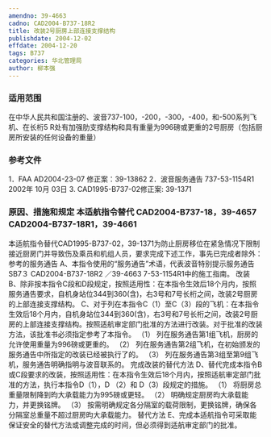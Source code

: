 ```yaml
---
amendno: 39-4663
cadno: CAD2004-B737-18R2
title: 改装2号厨房上部连接支撑结构
publishdate: 2004-12-02
effdate: 2004-12-20
tags: B737
categories: 华北管理局
author: 柳本强
---
```


### 适用范围 
在中华人民共和国注册的、波音737-100，-200，-300，-400，和-500系列飞机、在长桁5 R处有加强肋支撑结构和具有重量为996磅或更重的2号厨房（包括厨房所安装的任何设备的重量）

### 参考文件
1．FAA AD2004-23-07        修正案：39-13862 
2．波音服务通告 
737-53-1154R1  2002年 10月 03日
 3. CAD1995-B737-02修正案: 39-1371 


### 原因、措施和规定 本适航指令替代 CAD2004-B737-18，39-4657    CAD2004-B737-18R1，39-4661 
本适航指令替代CAD1995-B737-02，39-1371为防止厨房移位在紧急情况下限制接近厨房门并导致伤及乘员和机组人员，要求完成下述工作，事先已完成者除外： 参考的服务通告 A、本指令使用的“服务通告”术语，代表波音特别提示服务通告SB7３
       CAD2004-B737-18R2  ／39-4663 
7-53-1154R1中的施工指南。 改装 B、除非按本指令C段和D段规定，按照适用性：在本指令生效后18个月内，按照服务通告要求，自机身站位344到360(含)，右3号和7号长桁之间，改装2号厨房的上部连接支撑结构。 C、对于列在本指令C（1）至C（3）段的飞机：在本指令生效后18个月内，自机身站位344到360(含)，右3号和7号长桁之间，改装2号厨房的上部连接支撑结构。按照适航审定部门批准的方法进行改装。对于批准的改装方法，该批准书必须指定参考了本指令。 
（1）
列在服务通告第1组飞机，厨房的允许使用重量为996磅或更重的。
（2）
列在服务通告第2组飞机，在初始颁发的服务通告中所指定的改装已经被执行了的。 
（3）
列在服务通告第3组至第9组飞机，服务通告明确指明与波音联系的。 完成改装的替代方法 D、替代完成本指令B或C段要求的改装，按照适用性：在本指令生效后18个月内，按照适航审定部门批准的方法，执行本指令D（1），D
（2）和
D（3）段规定的措施。 
（1）
将厨房总重量限制降到昀大承载能力为995磅或更轻。 
（2）
明确规定厨房昀大承载能力，并更换铭牌。 
（3）
按需明确规定各分隔室的载荷限制，更换铭牌，确保各分隔室总重量不超过厨房昀大承载能力。 替代方法 E、完成本适航指令可采取能保证安全的替代方法或调整完成的时间，但必须得到适航审定部门的批准。 

